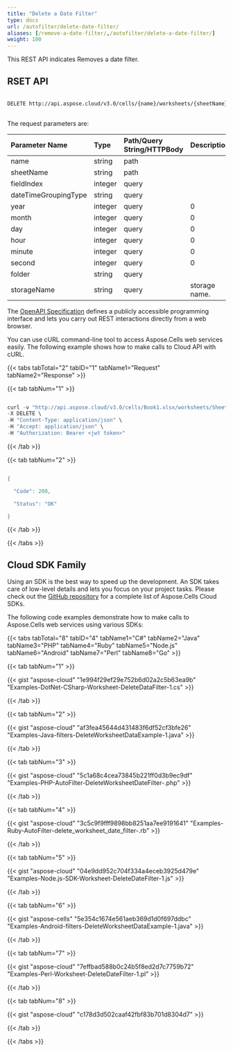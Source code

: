 ```yaml
---
title: "Delete a Date Filter"
type: docs
url: /autofilter/delete-date-filter/
aliases: [/remove-a-date-filter/,/autofilter/delete-a-date-filter/]
weight: 100
---
```


This REST API indicates Removes a date filter.
            
 
## RSET API
 
```bash
 
DELETE http://api.aspose.cloud/v3.0/cells/{name}/worksheets/{sheetName}/autoFilter/dateFilter
 
```
The request parameters are: 
 
| Parameter Name | Type | Path/Query String/HTTPBody | Description| 
| :- | :- | :- |:- | 
| name | string | path |   |
| sheetName | string | path |   |
| fieldIndex | integer | query |   |
| dateTimeGroupingType | string | query |   |
| year | integer | query | 0 |
| month | integer | query | 0 |
| day | integer | query | 0 |
| hour | integer | query | 0 |
| minute | integer | query | 0 |
| second | integer | query | 0 |
| folder | string | query |   |
| storageName | string | query | storage name. |
 
The [OpenAPI Specification](https://apireference.aspose.cloud/cells/#/AutoFilter/DeleteWorksheetDateFilter) defines a publicly accessible programming interface and lets you carry out REST interactions directly from a web browser.
 
You can use cURL command-line tool to access Aspose.Cells web services easily. The following example shows how to make calls to Cloud API with cURL.
 

{{< tabs tabTotal="2" tabID="1" tabName1="Request" tabName2="Response" >}}

{{< tab tabNum="1" >}}

```java

curl -v "http://api.aspose.cloud/v3.0/cells/Book1.xlsx/worksheets/Sheet1/autoFilter/dateFilter?fieldIndex=0&dateTimeGroupingType=Year&year=1920" \
-X DELETE \
-H "Content-Type: application/json" \
-H "Accept: application/json" \
-H "Authorization: Bearer <jwt token>"


```

{{< /tab >}}

{{< tab tabNum="2" >}}

```java

{

  "Code": 200,

  "Status": "OK"

}

```

{{< /tab >}}

{{< /tabs >}}

## Cloud SDK Family
 
Using an SDK is the best way to speed up the development. An SDK takes care of low-level details and lets you focus on your project tasks. Please check out the [GitHub repository](https://github.com/aspose-cells-cloud) for a complete list of Aspose.Cells Cloud SDKs.
 
The following code examples demonstrate how to make calls to Aspose.Cells web services using various SDKs:
 

{{< tabs tabTotal="8" tabID="4" tabName1="C#" tabName2="Java" tabName3="PHP" tabName4="Ruby" tabName5="Node.js" tabName6="Android" tabName7="Perl" tabName8="Go" >}}

{{< tab tabNum="1" >}}

{{< gist "aspose-cloud" "1e994f29ef29e752b6d02a2c5b63ea9b" "Examples-DotNet-CSharp-Worksheet-DeleteDataFilter-1.cs" >}}

{{< /tab >}}

{{< tab tabNum="2" >}}

{{< gist "aspose-cloud" "af3fea45644d431483f6df52cf3bfe26" "Examples-Java-filters-DeleteWorksheetDataExample-1.java" >}}

{{< /tab >}}

{{< tab tabNum="3" >}}

{{< gist "aspose-cloud" "5c1a68c4cea73845b221ff0d3b9ec9df" "Examples-PHP-AutoFilter-DeleteWorksheetDateFilter-.php" >}}

{{< /tab >}}

{{< tab tabNum="4" >}}

{{< gist "aspose-cloud" "3c5c9f9fff9898bb8251aa7ee9191641" "Examples-Ruby-AutoFilter-delete_worksheet_date_filter-.rb" >}}

{{< /tab >}}

{{< tab tabNum="5" >}}

{{< gist "aspose-cloud" "04e9dd952c704f334a4eceb3925d479e" "Examples-Node.js-SDK-Worksheet-DeleteDateFilter-1.js" >}}

{{< /tab >}}

{{< tab tabNum="6" >}}

{{< gist "aspose-cells" "5e354c1674e561aeb369d1d0f697ddbc" "Examples-Android-filters-DeleteWorksheetDataExample-1.java" >}}

{{< /tab >}}

{{< tab tabNum="7" >}}

{{< gist "aspose-cloud" "7effbad588b0c24b5f8ed2d7c7759b72" "Examples-Perl-Worksheet-DeleteDateFilter-1.pl" >}}

{{< /tab >}}

{{< tab tabNum="8" >}}

{{< gist "aspose-cloud" "c178d3d502caaf42fbf83b701d8304d7" >}}

{{< /tab >}}

{{< /tabs >}}
